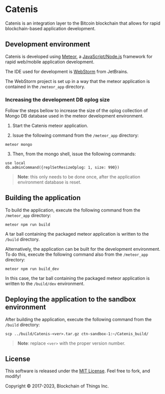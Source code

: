 # Catenis

Catenis is an integration layer to the Bitcoin blockchain that allows for rapid blockchain-based application
 development.

## Development environment

Catenis is developed using [Meteor](https://www.meteor.com), a [JavaScript/Node.js](https://nodejs.org/en/)
 framework for rapid web/mobile application development.

The IDE used for development is [WebStorm](https://www.jetbrains.com/webstorm/) from JetBrains.

The WebStorm project is set up in a way that the meteor application is contained in the `/meteor_app` directory.

### Increasing the development DB oplog size

Follow the steps bellow to increase the size of the oplog collection of Mongo DB database used in the meteor
 development environment.

1. Start the Catenis meteor application.

2. Issue the following command from the `/meteor_app` directory:

```shell
meteor mongo
```

3. Then, from the mongo shell, issue the following commands:

```shell
use local
db.adminCommand({replSetResizeOplog: 1, size: 990})
```

> **Note**: this only needs to be done once, after the application environment database is reset.

## Building the application

To build the application, execute the following command from the `/meteor_app` directory:

```shell
meteor npm run build
```

A tar ball containing the packaged meteor application is written to the `/build` directory.

Alternatively, the application can be built for the development environment. To do this, execute the following command
 also from the `/meteor_app` directory:

```shell
meteor npm run build_dev
```

In this case, the tar ball containing the packaged meteor application is written to the `/build/dev` environment.

## Deploying the application to the sandbox environment

After building the application, execute the following command from the `/build` directory:

```shell
scp ../build/Catenis-<ver>.tar.gz ctn-sandbox-1:~/Catenis_build/
```

> **Note**: replace `<ver>` with the proper version number.

## License

This software is released under the [MIT License](LICENSE). Feel free to fork, and modify!

Copyright © 2017-2023, Blockchain of Things Inc.